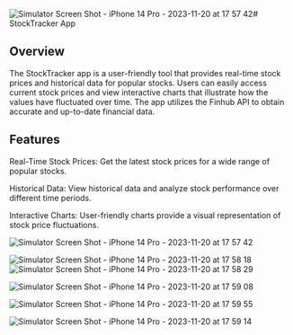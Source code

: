 ![Simulator Screen Shot - iPhone 14 Pro - 2023-11-20 at 17 57 42](https://github.com/alisher-zinullayev/Stocks/assets/121559112/0aa8a338-342e-487c-a9ef-12cc7a6d9b69)# StockTracker App

## Overview
The StockTracker app is a user-friendly tool that provides real-time stock prices and historical data for popular stocks. Users can easily access current stock prices and view interactive charts that illustrate how the values have fluctuated over time. The app utilizes the Finhub API to obtain accurate and up-to-date financial data.

## Features
Real-Time Stock Prices: Get the latest stock prices for a wide range of popular stocks.

Historical Data: View historical data and analyze stock performance over different time periods.

Interactive Charts: User-friendly charts provide a visual representation of stock price fluctuations.

![Simulator Screen Shot - iPhone 14 Pro - 2023-11-20 at 17 57 42](https://github.com/alisher-zinullayev/Stocks/assets/121559112/49036495-14b3-4c50-8b69-774f334d6cef)

![Simulator Screen Shot - iPhone 14 Pro - 2023-11-20 at 17 58 18](https://github.com/alisher-zinullayev/Stocks/assets/121559112/82d2f7a7-0da9-4bed-a0e5-ff5706bf0f41)
![Simulator Screen Shot - iPhone 14 Pro - 2023-11-20 at 17 58 29](https://github.com/alisher-zinullayev/Stocks/assets/121559112/7d309545-f841-4417-aa77-e0d2612922a9)

![Simulator Screen Shot - iPhone 14 Pro - 2023-11-20 at 17 59 08](https://github.com/alisher-zinullayev/Stocks/assets/121559112/ff6fc745-2013-4883-b37a-ea2e3b847d59)

![Simulator Screen Shot - iPhone 14 Pro - 2023-11-20 at 17 59 55](https://github.com/alisher-zinullayev/Stocks/assets/121559112/583a3494-0b6a-40b7-8e48-4c2265384cf9)

![Simulator Screen Shot - iPhone 14 Pro - 2023-11-20 at 17 59 14](https://github.com/alisher-zinullayev/Stocks/assets/121559112/dcfaab24-ca67-4b15-9144-2486418c2e65)
